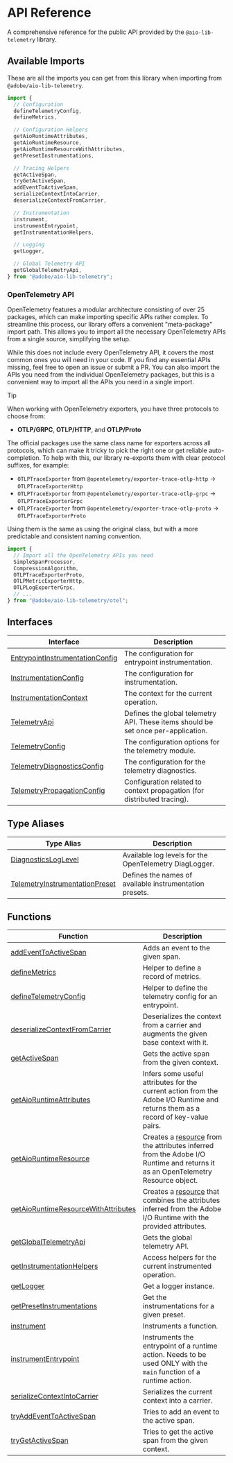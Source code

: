 # API Reference

A comprehensive reference for the public API provided by the `@aio-lib-telemetry` library.

## Available Imports

These are all the imports you can get from this library when importing from `@adobe/aio-lib-telemetry`.

```typescript
import {
  // Configuration
  defineTelemetryConfig,
  defineMetrics,

  // Configuration Helpers
  getAioRuntimeAttributes,
  getAioRuntimeResource,
  getAioRuntimeResourceWithAttributes,
  getPresetInstrumentations,

  // Tracing Helpers
  getActiveSpan,
  tryGetActiveSpan,
  addEventToActiveSpan,
  serializeContextIntoCarrier,
  deserializeContextFromCarrier,

  // Instrumentation
  instrument,
  instrumentEntrypoint,
  getInstrumentationHelpers,

  // Logging
  getLogger,

  // Global Telemetry API
  getGlobalTelemetryApi,
} from "@adobe/aio-lib-telemetry";
```

### OpenTelemetry API

OpenTelemetry features a modular architecture consisting of over 25 packages, which can make importing specific APIs rather complex. To streamline this process, our library offers a convenient "meta-package" import path. This allows you to import all the necessary OpenTelemetry APIs from a single source, simplifying the setup.

While this does not include every OpenTelemetry API, it covers the most common ones you will need in your code. If you find any essential APIs missing, feel free to open an issue or submit a PR. You can also import the APIs you need from the individual OpenTelemetry packages, but this is a convenient way to import all the APIs you need in a single import.

> [!TIP]
> When working with OpenTelemetry exporters, you have three protocols to choose from:
>
> - **OTLP/GRPC**, **OTLP/HTTP**, and **OTLP/Proto**
>
> The official packages use the same class name for exporters across all protocols, which can make it tricky to pick the right one or get reliable auto-completion. To help with this, our library re-exports them with clear protocol suffixes, for example:
>
> - `OTLPTraceExporter` from `@opentelemetry/exporter-trace-otlp-http` -> `OTLPTraceExporterHttp`
> - `OTLPTraceExporter` from `@opentelemetry/exporter-trace-otlp-grpc` -> `OTLPTraceExporterGrpc`
> - `OTLPTraceExporter` from `@opentelemetry/exporter-trace-otlp-proto` -> `OTLPTraceExporterProto`
>
> Using them is the same as using the original class, but with a more predictable and consistent naming convention.

```typescript
import {
  // Import all the OpenTelemetry APIs you need
  SimpleSpanProcessor,
  CompressionAlgorithm,
  OTLPTraceExporterProto,
  OTLPMetricExporterHttp,
  OTLPLogExporterGrpc,
  // ...
} from "@adobe/aio-lib-telemetry/otel";
```

## Interfaces

| Interface                                                                        | Description                                                                       |
| -------------------------------------------------------------------------------- | --------------------------------------------------------------------------------- |
| [EntrypointInstrumentationConfig](interfaces/EntrypointInstrumentationConfig.md) | The configuration for entrypoint instrumentation.                                 |
| [InstrumentationConfig](interfaces/InstrumentationConfig.md)                     | The configuration for instrumentation.                                            |
| [InstrumentationContext](interfaces/InstrumentationContext.md)                   | The context for the current operation.                                            |
| [TelemetryApi](interfaces/TelemetryApi.md)                                       | Defines the global telemetry API. These items should be set once per-application. |
| [TelemetryConfig](interfaces/TelemetryConfig.md)                                 | The configuration options for the telemetry module.                               |
| [TelemetryDiagnosticsConfig](interfaces/TelemetryDiagnosticsConfig.md)           | The configuration for the telemetry diagnostics.                                  |
| [TelemetryPropagationConfig](interfaces/TelemetryPropagationConfig.md)           | Configuration related to context propagation (for distributed tracing).           |

## Type Aliases

| Type Alias                                                                       | Description                                             |
| -------------------------------------------------------------------------------- | ------------------------------------------------------- |
| [DiagnosticsLogLevel](type-aliases/DiagnosticsLogLevel.md)                       | Available log levels for the OpenTelemetry DiagLogger.  |
| [TelemetryInstrumentationPreset](type-aliases/TelemetryInstrumentationPreset.md) | Defines the names of available instrumentation presets. |

## Functions

| Function                                                                                | Description                                                                                                                                                                                                                                    |
| --------------------------------------------------------------------------------------- | ---------------------------------------------------------------------------------------------------------------------------------------------------------------------------------------------------------------------------------------------- |
| [addEventToActiveSpan](functions/addEventToActiveSpan.md)                               | Adds an event to the given span.                                                                                                                                                                                                               |
| [defineMetrics](functions/defineMetrics.md)                                             | Helper to define a record of metrics.                                                                                                                                                                                                          |
| [defineTelemetryConfig](functions/defineTelemetryConfig.md)                             | Helper to define the telemetry config for an entrypoint.                                                                                                                                                                                       |
| [deserializeContextFromCarrier](functions/deserializeContextFromCarrier.md)             | Deserializes the context from a carrier and augments the given base context with it.                                                                                                                                                           |
| [getActiveSpan](functions/getActiveSpan.md)                                             | Gets the active span from the given context.                                                                                                                                                                                                   |
| [getAioRuntimeAttributes](functions/getAioRuntimeAttributes.md)                         | Infers some useful attributes for the current action from the Adobe I/O Runtime and returns them as a record of key-value pairs.                                                                                                               |
| [getAioRuntimeResource](functions/getAioRuntimeResource.md)                             | Creates a [resource](https://open-telemetry.github.io/opentelemetry-js/interfaces/_opentelemetry_sdk-node.resources.Resource.html) from the attributes inferred from the Adobe I/O Runtime and returns it as an OpenTelemetry Resource object. |
| [getAioRuntimeResourceWithAttributes](functions/getAioRuntimeResourceWithAttributes.md) | Creates a [resource](https://open-telemetry.github.io/opentelemetry-js/interfaces/_opentelemetry_sdk-node.resources.Resource.html) that combines the attributes inferred from the Adobe I/O Runtime with the provided attributes.              |
| [getGlobalTelemetryApi](functions/getGlobalTelemetryApi.md)                             | Gets the global telemetry API.                                                                                                                                                                                                                 |
| [getInstrumentationHelpers](functions/getInstrumentationHelpers.md)                     | Access helpers for the current instrumented operation.                                                                                                                                                                                         |
| [getLogger](functions/getLogger.md)                                                     | Get a logger instance.                                                                                                                                                                                                                         |
| [getPresetInstrumentations](functions/getPresetInstrumentations.md)                     | Get the instrumentations for a given preset.                                                                                                                                                                                                   |
| [instrument](functions/instrument.md)                                                   | Instruments a function.                                                                                                                                                                                                                        |
| [instrumentEntrypoint](functions/instrumentEntrypoint.md)                               | Instruments the entrypoint of a runtime action. Needs to be used ONLY with the `main` function of a runtime action.                                                                                                                            |
| [serializeContextIntoCarrier](functions/serializeContextIntoCarrier.md)                 | Serializes the current context into a carrier.                                                                                                                                                                                                 |
| [tryAddEventToActiveSpan](functions/tryAddEventToActiveSpan.md)                         | Tries to add an event to the active span.                                                                                                                                                                                                      |
| [tryGetActiveSpan](functions/tryGetActiveSpan.md)                                       | Tries to get the active span from the given context.                                                                                                                                                                                           |
